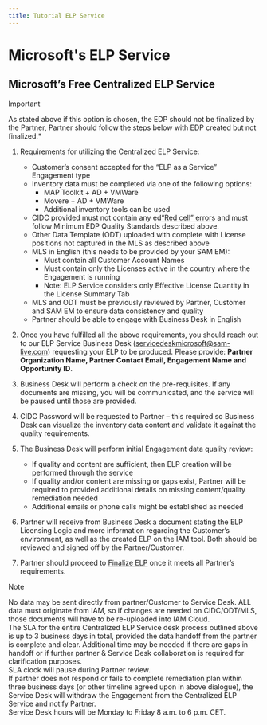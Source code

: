 ```yaml
---
title: Tutorial ELP Service
---
```

# Microsoft's ELP Service

## Microsoft’s Free Centralized ELP Service

> [!IMPORTANT]
> As stated above if this option is chosen, the EDP should not be finalized by the Partner, Partner should follow the steps below with EDP created but not finalized.*

1. Requirements for utilizing the Centralized ELP Service:

   - Customer’s consent accepted for the “ELP as a Service” Engagement type
   - Inventory data must be completed via one of the following options:
     - MAP Toolkit + AD + VMWare
     - Movere + AD + VMWare
     - Additional inventory tools can be used
   - CIDC provided must not contain any ed[“Red cell” errors](EDP.md) and must follow Minimum EDP Quality Standards described above.
   - Other Data Template (ODT) uploaded with complete with License positions not captured in the MLS as described above
   - MLS in English (this needs to be provided by your SAM EM):
     - Must contain all Customer Account Names
     - Must contain only the Licenses active in the country where the Engagement is running
     - Note: ELP Service considers only Effective License Quantity in the License Summary Tab
   - MLS and ODT must be previously reviewed by Partner, Customer and SAM EM to ensure data consistency and quality
   - Partner should be able to engage with Business Desk in English

1. Once you have fulfilled all the above requirements, you should reach out to our ELP Service Business Desk (servicedeskmicrosoft@sam-live.com) requesting your ELP to be produced. Please provide: **Partner Organization Name, Partner Contact Email, Engagement Name and Opportunity ID**.
1. Business Desk will perform a check on the pre-requisites. If any documents are missing, you will be communicated, and the service will be paused until those are provided.
1. CIDC Password will be requested to Partner – this required so Business Desk can visualize the inventory data content and validate it against the quality requirements.
1. The Business Desk will perform initial Engagement data quality review:
   - If quality and content are sufficient, then ELP creation will be performed through the service
   - If quality and/or content are missing or gaps exist, Partner will be required to provided additional details on missing content/quality remediation needed
   - Additional emails or phone calls might be established as needed

1. Partner will receive from Business Desk a document stating the ELP Licensing Logic and more information regarding the Customer’s environment, as well as the created ELP on the IAM tool. Both should be reviewed and signed off by the Partner/Customer.
1. Partner should proceed to [Finalize ELP](ELP.md#finalizing-elp) once it meets all Partner’s requirements.

>[!NOTE] 
>No data may be sent directly from partner/Customer to Service Desk. ALL data must originate from IAM, so if changes are needed on CIDC/ODT/MLS, those documents will have to be re-uploaded into IAM Cloud.  
The SLA for the entire Centralized ELP Service desk process outlined above is up to 3 business days in total, provided the data handoff from the partner is complete and clear. Additional time may be needed if there are gaps in handoff or if further partner & Service Desk collaboration is required for clarification purposes.  
SLA clock will pause during Partner review.  
If partner does not respond or fails to complete remediation plan within three business days (or other timeline agreed upon in above dialogue), the Service Desk will withdraw the Engagement from the Centralized ELP Service and notify Partner.  
Service Desk hours will be Monday to Friday 8 a.m. to 6 p.m. CET.